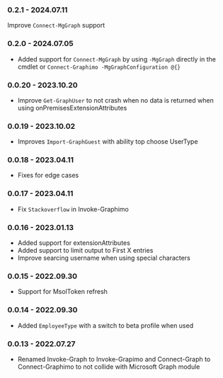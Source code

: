 ﻿### 0.2.1 - 2024.07.11
 Improve `Connect-MgGraph` support

### 0.2.0 - 2024.07.05
- Added support for `Connect-MgGraph` by using `-MgGraph` directly in the cmdlet or `Connect-Graphimo -MgGraphConfiguration @{}`

### 0.0.20 - 2023.10.20
- Improve `Get-GraphUser` to not crash when no data is returned when using onPremisesExtensionAttributes

### 0.0.19 - 2023.10.02
- Improves `Import-GraphGuest` with ability top choose UserType

### 0.0.18 - 2023.04.11
- Fixes for edge cases

### 0.0.17 - 2023.04.11
- Fix `Stackoverflow` in Invoke-Graphimo

### 0.0.16 - 2023.01.13
- Added support for extensionAttributes
- Added support to limit output to First X entries
- Improve searcing username when using special characters

### 0.0.15 - 2022.09.30
- Support for MsolToken refresh

### 0.0.14 - 2022.09.30
- Added `EmployeeType` with a switch to beta profile when used

### 0.0.13 - 2022.07.27
- Renamed Invoke-Graph to Invoke-Grapimo and Connect-Graph to Connect-Graphimo to not collide with Microsoft Graph module